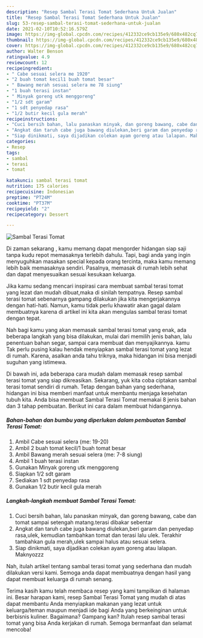 ```yaml
---
description: "Resep Sambal Terasi Tomat Sederhana Untuk Jualan"
title: "Resep Sambal Terasi Tomat Sederhana Untuk Jualan"
slug: 53-resep-sambal-terasi-tomat-sederhana-untuk-jualan
date: 2021-02-10T10:52:16.579Z
image: https://img-global.cpcdn.com/recipes/412332ce9cb135e9/680x482cq70/sambal-terasi-tomat-foto-resep-utama.jpg
thumbnail: https://img-global.cpcdn.com/recipes/412332ce9cb135e9/680x482cq70/sambal-terasi-tomat-foto-resep-utama.jpg
cover: https://img-global.cpcdn.com/recipes/412332ce9cb135e9/680x482cq70/sambal-terasi-tomat-foto-resep-utama.jpg
author: Walter Benson
ratingvalue: 4.9
reviewcount: 12
recipeingredient:
- " Cabe sesuai selera me 1920"
- "2 buah tomat kecil1 buah tomat besar"
- " Bawang merah sesuai selera me 78 siung"
- "1 buah terasi instan"
- " Minyak goreng utk menggoreng"
- "1/2 sdt garam"
- "1 sdt penyedap rasa"
- "1/2 butir kecil gula merah"
recipeinstructions:
- "Cuci bersih bahan, lalu panaskan minyak, dan goreng bawang, cabe dan tomat sampai setengah matang.terasi dibakar sebentar"
- "Angkat dan taruh cabe juga bawang diulekan,beri garam dan penyedap rasa,ulek, kemudian tambahkan tomat dan terasi lalu ulek. Terakhir tambahkan gula merah,ulek sampai halus atau sesuai selera."
- "Siap dinikmati, saya dijadikan colekan ayam goreng atau lalapan. Maknyozzz"
categories:
- Resep
tags:
- sambal
- terasi
- tomat

katakunci: sambal terasi tomat 
nutrition: 175 calories
recipecuisine: Indonesian
preptime: "PT24M"
cooktime: "PT37M"
recipeyield: "2"
recipecategory: Dessert

---
```



![Sambal Terasi Tomat](https://img-global.cpcdn.com/recipes/412332ce9cb135e9/680x482cq70/sambal-terasi-tomat-foto-resep-utama.jpg)

Di zaman  sekarang , kamu memang dapat mengorder hidangan siap saji tanpa kudu repot memasaknya terlebih dahulu. Tapi, bagi anda yang ingin menyuguhkan masakan special kepada orang tercinta, maka kamu memang lebih baik memasaknya sendiri. Pasalnya, memasak di rumah lebih sehat dan dapat menyesuaikan sesuai kesukaan keluarga.

Jika kamu sedang mencari inspirasi cara membuat sambal terasi tomat yang lezat dan mudah dibuat,maka di sinilah tempatnya. Resep sambal terasi tomat  sebenarnya gampang dilakukan jika kita mengerjakannya dengan hati-hati. Namun, kamu tidak perlu khawatir akan gagal dalam membuatnya 
karena di artikel ini kita akan mengulas sambal terasi tomat dengan tepat.  



Nah bagi kamu yang akan memasak sambal terasi tomat yang enak, ada beberapa langkah yang bisa dilakukan, mulai dari memilih jenis bahan, lalu penentuan bahan segar, sampai cara membuat dan menyajikannya. kamu Tak perlu pusing kalau hendak menyiapkan sambal terasi tomat yang lezat di rumah. Karena, asalkan anda  tahu triknya, maka hidangan ini bisa menjadi suguhan yang istimewa.

Di bawah ini, ada beberapa cara mudah dalam memasak resep sambal terasi tomat yang siap dikreasikan. Sekarang, yuk kita coba ciptakan sambal terasi tomat sendiri di rumah. Tetap dengan bahan yang sederhana, hidangan ini bisa memberi manfaat untuk membantu menjaga kesehatan tubuh kita. Anda bisa membuat Sambal Terasi Tomat memakai 8 jenis bahan dan 3 tahap pembuatan. Berikut ini cara dalam membuat hidangannya.

<!--inarticleads1-->

##### Bahan-bahan dan bumbu yang diperlukan dalam pembuatan Sambal Terasi Tomat:

1. Ambil  Cabe sesuai selera (me: 19-20)
1. Ambil 2 buah tomat kecil/1 buah tomat besar
1. Ambil  Bawang merah sesuai selera (me: 7-8 siung)
1. Ambil 1 buah terasi instan
1. Gunakan  Minyak goreng utk menggoreng
1. Siapkan 1/2 sdt garam
1. Sediakan 1 sdt penyedap rasa
1. Gunakan 1/2 butir kecil gula merah




<!--inarticleads2-->

##### Langkah-langkah membuat Sambal Terasi Tomat:

1. Cuci bersih bahan, lalu panaskan minyak, dan goreng bawang, cabe dan tomat sampai setengah matang.terasi dibakar sebentar
1. Angkat dan taruh cabe juga bawang diulekan,beri garam dan penyedap rasa,ulek, kemudian tambahkan tomat dan terasi lalu ulek. Terakhir tambahkan gula merah,ulek sampai halus atau sesuai selera.
1. Siap dinikmati, saya dijadikan colekan ayam goreng atau lalapan. Maknyozzz




Nah, itulah artikel tentang  sambal terasi tomat  yang sederhana dan mudah dilakukan versi kami. Semoga anda dapat membuatnya dengan hasil yang dapat membuat keluarga di rumah senang. 

Terima kasih kamu telah membaca resep yang kami tampilkan di halaman ini. Besar harapan kami, resep  Sambal Terasi Tomat yang mudah di atas dapat membantu Anda menyiapkan makanan yang lezat untuk keluarga/teman maupun menjadi ide bagi Anda yang berkeinginan untuk berbisnis kuliner. Bagaimana? Gampang kan? Itulah resep sambal terasi tomat yang bisa Anda kerjakan di rumah. Semoga bermanfaat dan selamat mencoba!

